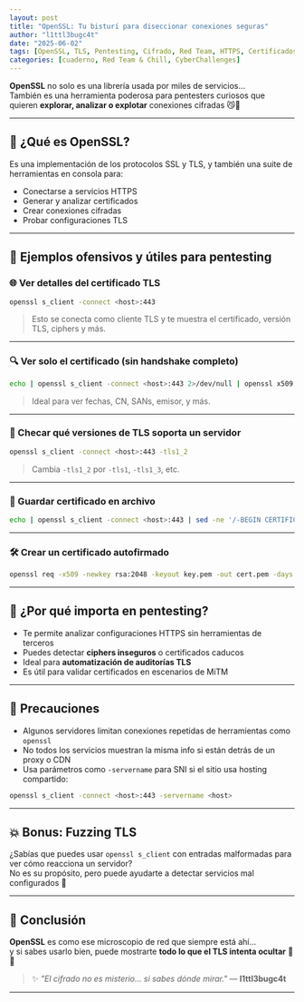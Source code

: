 ```yaml
---
layout: post
title: "OpenSSL: Tu bisturí para diseccionar conexiones seguras"
author: "l1ttl3bugc4t"
date: "2025-06-02"
tags: [OpenSSL, TLS, Pentesting, Cifrado, Red Team, HTTPS, Certificados]
categories: [cuaderno, Red Team & Chill, CyberChallenges]
---
```


**OpenSSL** no solo es una librería usada por miles de servicios…  
También es una herramienta poderosa para pentesters curiosos que quieren **explorar, analizar o explotar** conexiones cifradas 😼🔐

---

## 🧠 ¿Qué es OpenSSL?

Es una implementación de los protocolos SSL y TLS, y también una suite de herramientas en consola para:

- Conectarse a servicios HTTPS
- Generar y analizar certificados
- Crear conexiones cifradas
- Probar configuraciones TLS

---

## 🧪 Ejemplos ofensivos y útiles para pentesting

### 🌐 Ver detalles del certificado TLS
```bash
openssl s_client -connect <host>:443
```
> Esto se conecta como cliente TLS y te muestra el certificado, versión TLS, ciphers y más.

---

### 🔍 Ver solo el certificado (sin handshake completo)
```bash
echo | openssl s_client -connect <host>:443 2>/dev/null | openssl x509 -noout -text
```
> Ideal para ver fechas, CN, SANs, emisor, y más.

---

### 🔏 Checar qué versiones de TLS soporta un servidor
```bash
openssl s_client -connect <host>:443 -tls1_2
```
> Cambia `-tls1_2` por `-tls1`, `-tls1_3`, etc.

---

### 📄 Guardar certificado en archivo
```bash
echo | openssl s_client -connect <host>:443 | sed -ne '/-BEGIN CERTIFICATE-/,/-END CERTIFICATE-/p' > cert.pem
```

---

### 🛠️ Crear un certificado autofirmado
```bash
openssl req -x509 -newkey rsa:2048 -keyout key.pem -out cert.pem -days 365 -nodes
```

---

## 🧠 ¿Por qué importa en pentesting?

- Te permite analizar configuraciones HTTPS sin herramientas de terceros
- Puedes detectar **ciphers inseguros** o certificados caducos
- Ideal para **automatización de auditorías TLS**
- Es útil para validar certificados en escenarios de MiTM

---

## 🚩 Precauciones

- Algunos servidores limitan conexiones repetidas de herramientas como `openssl`
- No todos los servicios muestran la misma info si están detrás de un proxy o CDN
- Usa parámetros como `-servername` para SNI si el sitio usa hosting compartido:
```bash
openssl s_client -connect <host>:443 -servername <host>
```

---

## 💥 Bonus: Fuzzing TLS

¿Sabías que puedes usar `openssl s_client` con entradas malformadas para ver cómo reacciona un servidor?  
No es su propósito, pero puede ayudarte a detectar servicios mal configurados 👀

---

## 🧬 Conclusión

**OpenSSL** es como ese microscopio de red que siempre está ahí…  
y si sabes usarlo bien, puede mostrarte **todo lo que el TLS intenta ocultar** 🔎🔐

> ✨ _"El cifrado no es misterio... si sabes dónde mirar."_ — **l1ttl3bugc4t**

---
